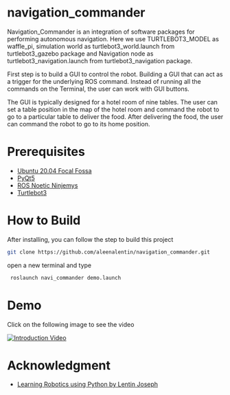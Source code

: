 # navigation_commander
Navigation_Commander is an integration of software packages for performing autonomous navigation. Here we use TURTLEBOT3_MODEL as waffle_pi, simulation world as turtlebot3_world.launch from  turtlebot3_gazebo package and Navigation node as turtlebot3_navigation.launch from turtlebot3_navigation package.

First step is to build a GUI to control the robot. Building a GUI that can act as a trigger for the underlying ROS command. Instead of running all the commands on the Terminal, the user can work with GUI buttons.

The GUI is typically designed for a hotel room of nine tables. The user can set a table position in the map of the hotel room and command the robot to go to a particular table to deliver the food. After delivering the food, the user can command the robot to go to its home position. 

# Prerequisites
* [Ubuntu 20.04 Focal Fossa](https://releases.ubuntu.com/20.04/)
* [PyQt5 ](https://gist.github.com/ujjwal96/1dcd57542bdaf3c9d1b0dd526ccd44ff) 
* [ROS Noetic Ninjemys](http://wiki.ros.org/noetic/Installation)
* [Turtlebot3]( https://automaticaddison.com/how-to-launch-the-turtlebot3-simulation-with-ros/)

 
 # How to Build

After installing, you can follow the step to build this project
```bash
git clone https://github.com/aleenalentin/navigation_commander.git

```
open a new terminal and type 
```bash
 roslaunch navi_commander demo.launch

```
# Demo 

Click on the following image to see the video


[![Introduction Video](https://img.youtube.com/vi/XMKM8N5_bg8/0.jpg)](https://youtu.be/XMKM8N5_bg8)
# Acknowledgment

*  [Learning Robotics using Python by Lentin Joseph](https://www.amazon.in/Learning-Robotics-Python-Lentin-Joseph/dp/1783287535)
